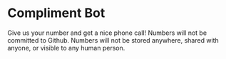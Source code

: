 # Compliment Bot

Give us your number and get a nice phone call! 
Numbers will not be committed to Github.
Numbers will not be stored anywhere, shared with anyone, or visible to any human
person.

